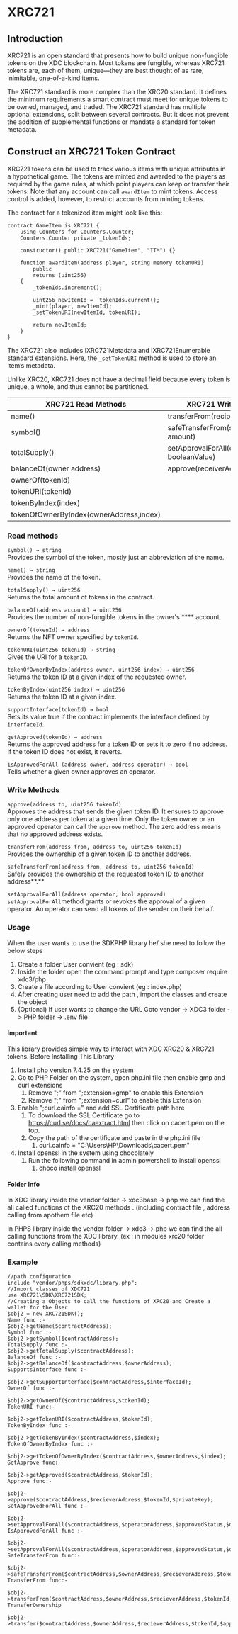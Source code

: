 # XRC721

## Introduction

XRC721 is an open standard that presents how to build unique non-fungible tokens on the XDC blockchain. Most tokens are fungible, whereas XRC721 tokens are, each of them, unique—they are best thought of as rare, inimitable, one-of-a-kind items.

The XRC721 standard is more complex than the XRC20 standard. It defines the minimum requirements a smart contract must meet for unique tokens to be owned, managed, and traded. The XRC721 standard has multiple optional extensions, split between several contracts. But it does not prevent the addition of supplemental functions or mandate a standard for token metadata.

## **Construct an XRC721 Token Contract**

XRC721 tokens can be used to track various items with unique attributes in a hypothetical game. The tokens are minted and awarded to the players as required by the game rules, at which point players can keep or transfer their tokens. Note that any account can call `awardItem` to mint tokens. Access control is added, however, to restrict accounts from minting tokens.

The contract for a tokenized item might look like this:

```
contract GameItem is XRC721 {
    using Counters for Counters.Counter;
    Counters.Counter private _tokenIds;

    constructor() public XRC721("GameItem", "ITM") {}

    function awardItem(address player, string memory tokenURI)
        public
        returns (uint256)
    {
        _tokenIds.increment();

        uint256 newItemId = _tokenIds.current();
        _mint(player, newItemId);
        _setTokenURI(newItemId, tokenURI);

        return newItemId;
    }
}
```

The XRC721 also includes IXRC721Metadata and IXRC721Enumerable standard extensions. Here, the `_setTokenURI` method is used to store an item’s metadata.

Unlike XRC20, XRC721 does not have a decimal field because every token is unique, a whole, and thus cannot be partitioned.

| XRC721 Read Methods                     | XRC721 Write Methods                             |
| --------------------------------------- | ------------------------------------------------ |
| name()                                  | transferFrom(recipient, amount)                  |
| symbol()                                | safeTransferFrom(spender, amount)                |
| totalSupply()                           | setApprovalForAll(operatorAddress, booleanValue) |
| balanceOf(owner address)                | approve(receiverAddress, tokenId)                |
| ownerOf(tokenId)                        |                                                  |
| tokenURI(tokenId)                       |                                                  |
| tokenByIndex(index)                     |                                                  |
| tokenOfOwnerByIndex(ownerAddress,index) |                                                  |

### **Read methods**

`symbol() → string`\
Provides the symbol of the token, mostly just an abbreviation of the name.

`name() → string`\
Provides the name of the token.

`totalSupply() → uint256`\
Returns the total amount of tokens in the contract.

`balanceOf(address account) → uint256`\
Provides the number of non-fungible tokens in the owner's **** account.

`ownerOf(tokenId) → address`\
Returns the NFT owner specified by `tokenId`.

`tokenURI(uint256 tokenId) → string`\
Gives the URI for a `tokenID`.

`tokenOfOwnerByIndex(address owner, uint256 index) → uint256`\
Returns the token ID at a given index of the requested owner.

`tokenByIndex(uint256 index) → uint256`\
Returns the token ID at a given index.

`supportInterface(tokenId) → bool`\
Sets its value true if the contract implements the interface defined by `interfaceId`.&#x20;

`getApproved(tokenId) → address`\
Returns the approved address for a token ID or sets it to zero if no address. If the token ID does not exist, it reverts.

`isApprovedForAll (address owner, address operator) → bool`\
Tells whether a given owner approves an operator.

### **Write Methods**

`approve(address to, uint256 tokenId)`\
Approves the address that sends the given token ID. It ensures to approve only one address per token at a given time. Only the token owner or an approved operator can call the `approve` method. The zero address means that no approved address exists.

`transferFrom(address from, address to, uint256 tokenId)`\
Provides the ownership of a given token ID to another address.

`safeTransferFrom(address from, address to, uint256 tokenId)`\
Safely provides the ownership of the requested token ID to another address**.**

`setApprovalForAll(address operator, bool approved)`\
`setApprovalForAll`method grants or revokes the approval of a given operator. An operator can send all tokens of the sender on their behalf.&#x20;

### Usage

When the user wants to use the SDKPHP library he/ she need to follow the below steps

1. Create a folder User convient (eg : sdk)
2. Inside the folder open the command prompt and type composer require xdc3/php
3. Create a file according to User convient (eg : index.php)
4. After creating user need to add the path , import the classes and create the object
5. (Optional) If user wants to change the URL Goto vendor -> XDC3 folder -> PHP folder -> .env file

#### Important

This library provides simple way to interact with XDC XRC20 & XRC721 tokens.  Before Installing This Library

1. Install php version 7.4.25 on the system
2. Go to PHP Folder on the system, open php.ini file then enable gmp and curl extensions
   1. Remove ";" from ";extension=gmp" to enable this Extension
   2. Remove ";" from ";extension=curl" to enable this Extension
3. Enable ";curl.cainfo =" and add SSL Certificate path here
   1. To download the SSL Certificate go to https://curl.se/docs/caextract.html then click on cacert.pem on the top.
   2. Copy the path of the certificate and paste in the php.ini file
      1. curl.cainfo = "C:\Users\HP\Downloads\cacert.pem"
4. Install openssl in the system using chocolately
   1. Run the following command in admin powershell to install openssl
      1. choco install openssl

#### Folder Info

In XDC library inside the vendor folder -> xdc3base -> php we can find the all called functions of the XRC20 methods . (including contract file , address calling from apothem file etc)

In PHPS library inside the vendor folder -> xdc3 -> php we can find the all calling functions from the XDC library. (ex : in modules xrc20 folder contains every calling methods)

### Example

```
//path configuration
include "vendor/phps/sdkxdc/library.php";
//Import classes of XDC721
use XRC721\SDK\XRC721SDK;
//Creating a Objects to call the functions of XRC20 and Create a wallet for the User
$obj2 = new XRC721SDK();
Name func :-
$obj2->getName($contractAddress);
Symbol func :-
$obj2->getSymbol($contractAddress);
TotalSupply func :-
$obj2->getTotalSupply($contractAddress);
BalanceOf func :-
$obj2->getBalanceOf($contractAddress,$ownerAddress);
SupportsInterface func :-

$obj2->getSupportInterface($contractAddress,$interfaceId);
OwnerOf func :-

$obj2->getOwnerOf($contractAddress,$tokenId);
TokenURI func:-

$obj2->getTokenURI($contractAddress,$tokenId);
TokenByIndex func :-

$obj2->getTokenByIndex($contractAddress,$index);
TokenOfOwnerByIndex func :-

$obj2->getTokenOfOwnerByIndex($contractAddress,$ownerAddress,$index);
GetApprove func:-

$obj2->getApproved($contractAddress,$tokenId);
Approve func:-

$obj2->approve($contractAddress,$recieverAddress,$tokenId,$privateKey);
SetApprovedForAll func :-

$obj2->setApprovalForAll($contractAddress,$operatorAddress,$approvedStatus,$ownerPrivateKey,$tokenId);
IsApprovedForAll func :-

$obj2->setApprovalForAll($contractAddress,$operatorAddress,$approvedStatus,$ownerPrivateKey,$tokenId);
SafeTransferFrom func:-

$obj2->safeTransferFrom($contractAddress,$ownerAddress,$recieverAddress,$tokenId,$approvedPrivateKey);
TransferFrom func:-

$obj2->transferFrom($contractAddress,$ownerAddress,$recieverAddress,$tokenId,$approvedPrivateKey);
TransferOwnership

$obj2->transfer($contractAddress,$ownerAddress,$recieverAddress,$tokenId,$approvedPrivateKey);

```
